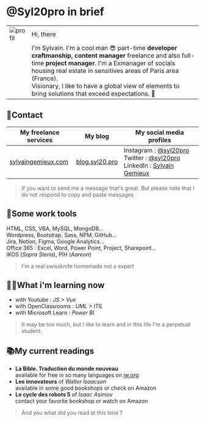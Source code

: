 # @Syl20pro in brief

|                                                                      |                                                                                                                                                                                                                                                                                                                                            |
| -------------------------------------------------------------------- | ------------------------------------------------------------------------------------------------------------------------------------------------------------------------------------------------------------------------------------------------------------------------------------------------------------------------------------------ |
| ![profil](https://avatars.githubusercontent.com/u/44305327?s=60&v=4) | Hi, there                                                                                                                                                                                                                                                                                                                                  |
|                                                                      | I'm Sylvain. I'm a cool man 😎 part-time **developer craftmanship, content manager** freelance and also full-time **project manager**. I'm a Exmanager of socials housing real estate in sensitives areas of Paris area (France). <br> Visionary, I like to have a global view of elements to bring solutions that exceed expectations. 🚀 |

## 📱Contact

| My freelance services                            |                 My blog                  | My social media profiles                                                                                                                                                                    |
| ------------------------------------------------ | :--------------------------------------: | ------------------------------------------------------------------------------------------------------------------------------------------------------------------------------------------- |
| [sylvaingemieux.com](https://sylvaingemieux.com) | [blog.syl20.pro](https://blog.syl20.pro) | Instagram : [@syl20pro](https://www.instagram.com/syl20pro/) Twitter : [@syl20pro](https://twitter.com/syl20pro) LinkedIn : [Sylvain Gemieux](https://www.linkedin.com/in/sylvain-gemieux/) |

> If you want to send me a message that's great. But please note that I do not respond to copy and paste messages

## 🧰Some work tools

HTML, CSS, VBA, MySQL, MongoDB...  
Wordpress, Bootstrap, Sass, NPM, GitHub...  
Jira, Notion, Figma, Google Analytics...  
Office 365 : Excel, Word, Power Point, Project, Sharepoint...  
IKOS (_Sopra Steria_), PIH (_Aareon_)

> I'm a real swissknife homemade not a expert

## 👨‍🎓What i'm learning now

- with Youtube : _JS > Vue_
- with OpenClassrooms : _UML > ITIL_
- with Microsoft Learn : _Power BI_

> It may be too much, but I like to learn and in this life I'm a perpetual student.

## 📚My current readings

- **La Bible. Traduction du monde nouveau**  
  available for free in so many languages on [jw.org](https://jw.org)
- **Les innovateurs** of _Walter Isaacson_  
  available in some good bookshops or check on Amazon
- **Le cycle des robots 5** of _Isaac Asimov_  
  contact your favorite bookshop or watch on Amazon

> And you what did you read at this time ?
